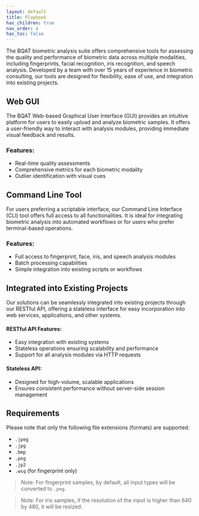 ```yaml
---
layout: default
title: Playbook
has_children: true
nav_order: 4
has_toc: false
---
```


The BQAT biometric analysis suite offers comprehensive tools for assessing the quality and performance of biometric data across multiple modalities, including fingerprints, facial recognition, iris recognition, and speech analysis. Developed by a team with over 15 years of experience in biometric consulting, our tools are designed for flexibility, ease of use, and integration into existing projects.

## Web GUI

The BQAT Web-based Graphical User Interface (GUI) provides an intuitive platform for users to easily upload and analyze biometric samples. It offers a user-friendly way to interact with analysis modules, providing immediate visual feedback and results.

### Features:

* Real-time quality assessments
* Comprehensive metrics for each biometric modality
* Outlier identification with visual cues

## Command Line Tool

For users preferring a scriptable interface, our Command Line Interface (CLI) tool offers full access to all functionalities. It is ideal for integrating biometric analysis into automated workflows or for users who prefer terminal-based operations.

### Features:

* Full access to fingerprint, face, iris, and speech analysis modules
* Batch processing capabilities
* Simple integration into existing scripts or workflows

## Integrated into Existing Projects

Our solutions can be seamlessly integrated into existing projects through our RESTful API, offering a stateless interface for easy incorporation into web services, applications, and other systems.

#### RESTful API Features:

* Easy integration with existing systems
* Stateless operations ensuring scalability and performance
* Support for all analysis modules via HTTP requests

#### Stateless API:

* Designed for high-volume, scalable applications
* Ensures consistent performance without server-side session management

## Requirements

Please note that only the following file extensions (formats) are supported:

* `.jpeg`
* `.jpg`
* `.bmp`
* `.png`
* `.jp2`
* `.wsq` (for fingerprint only)

> Note: For fingerprint samples, by default, all input types will be converted to `.png`.

> Note: For iris samples, if the resolution of the input is higher than 640 by 480, it will be resized.